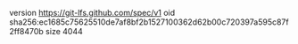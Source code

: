 version https://git-lfs.github.com/spec/v1
oid sha256:ec1685c75625510de7af8bf2b1527100362d62b00c720397a595c87f2ff8470b
size 4044
